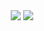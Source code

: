 <p align="center">
    <img align="center" src="https://github-readme-streak-stats.herokuapp.com/?user=dfrankes&theme=dark" />
    <img align="center" src="https://github-readme-stats.vercel.app/api?username=dfrankes&show_icons=true&count_private=true&theme=dark">
</p>
